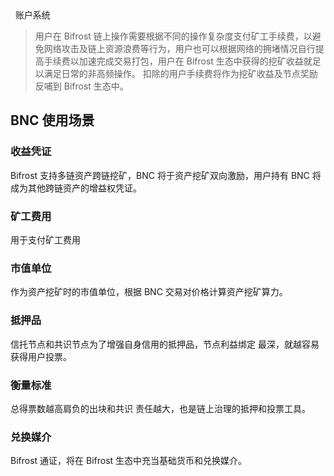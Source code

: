<div
style=" display:flex;justify-content:space-between;align-items:center;margin-top: 1.6rem"> 
<h1 >账户系统</h1>
<ClientOnly><button-demo> </button-demo></ClientOnly>
</div>

> 用户在 Bifrost 链上操作需要根据不同的操作复杂度支付矿工手续费，以避免网络攻击及链上资源浪费等行为，用户也可以根据网络的拥堵情况自行提高手续费以加速完成交易打包，用户在 Bifrost 生态中获得的挖矿收益就足以满足日常的非高频操作。
扣除的用户手续费将作为挖矿收益及节点奖励反哺到 Bifrost 生态中。

## BNC 使用场景
### 收益凭证
Bifrost 支持多链资产跨链挖矿，BNC 将于资产挖矿双向激励，用户持有 BNC 将成为其他跨链资产的增益权凭证。

### 矿工费用
用于支付矿工费用

### 市值单位
作为资产挖矿时的市值单位，根据 BNC 交易对价格计算资产挖矿算力。

### 抵押品
信托节点和共识节点为了增强自身信用的抵押品，节点利益绑定 最深，就越容易获得用户投票。 

### 衡量标准
总得票数越高肩负的出块和共识 责任越大，也是链上治理的抵押和投票工具。

### 兑换媒介
Bifrost 通证，将在 Bifrost 生态中充当基础货币和兑换媒介。
